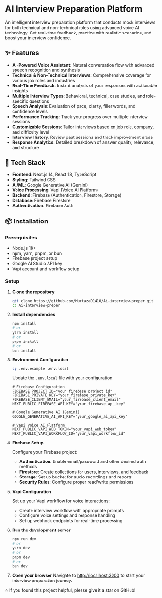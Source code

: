 # AI Interview Preparation Platform

An intelligent interview preparation platform that conducts mock interviews for both technical and non-technical roles using advanced voice AI technology. Get real-time feedback, practice with realistic scenarios, and boost your interview confidence.

## ✨ Features

- **AI-Powered Voice Assistant**: Natural conversation flow with advanced speech recognition and synthesis
- **Technical & Non-Technical Interviews**: Comprehensive coverage for various job roles and industries
- **Real-Time Feedback**: Instant analysis of your responses with actionable insights
- **Multiple Interview Types**: Behavioral, technical, case studies, and role-specific questions
- **Speech Analysis**: Evaluation of pace, clarity, filler words, and confidence levels
- **Performance Tracking**: Track your progress over multiple interview sessions
- **Customizable Sessions**: Tailor interviews based on job role, company, and difficulty level
- **Interview History**: Review past sessions and track improvement areas
- **Response Analytics**: Detailed breakdown of answer quality, relevance, and structure

## 🚀 Tech Stack

- **Frontend**: Next.js 14, React 18, TypeScript
- **Styling**: Tailwind CSS
- **AI/ML**: Google Generative AI (Gemini)
- **Voice Processing**: Vapi (Voice AI Platform)
- **Backend**: Firebase (Authentication, Firestore, Storage)
- **Database**: Firebase Firestore
- **Authentication**: Firebase Auth

## 📦 Installation

### Prerequisites

- Node.js 18+ 
- npm, yarn, pnpm, or bun
- Firebase project setup
- Google AI Studio API key
- Vapi account and workflow setup

### Setup

1. **Clone the repository**
   ```bash
   git clone https://github.com/MurtazaD1410/Ai-interview-preper.git
   cd Ai-interview-preper
   ```

2. **Install dependencies**
   ```bash
   npm install
   # or
   yarn install
   # or
   pnpm install
   # or
   bun install
   ```

3. **Environment Configuration**
   ```bash
   cp .env.example .env.local
   ```
   
   Update the `.env.local` file with your configuration:
   ```env
   # Firebase Configuration
   FIREBASE_PROJECT_ID="your_firebase_project_id"
   FIREBASE_PRIVATE_KEY="your_firebase_private_key"
   FIREBASE_CLIENT_EMAIL="your_firebase_client_email"
   NEXT_PUBLIC_FIREBASE_API_KEY="your_firebase_api_key"
   
   # Google Generative AI (Gemini)
   GOOGLE_GENERATIVE_AI_API_KEY="your_google_ai_api_key"
   
   # Vapi Voice AI Platform
   NEXT_PUBLIC_VAPI_WEB_TOKEN="your_vapi_web_token"
   NEXT_PUBLIC_VAPI_WORKFLOW_ID="your_vapi_workflow_id"
   ```

4. **Firebase Setup**
   
   Configure your Firebase project:
   
   - **Authentication**: Enable email/password and other desired auth methods
   - **Firestore**: Create collections for users, interviews, and feedback
   - **Storage**: Set up bucket for audio recordings and reports
   - **Security Rules**: Configure proper read/write permissions

5. **Vapi Configuration**
   
   Set up your Vapi workflow for voice interactions:
   
   - Create interview workflow with appropriate prompts
   - Configure voice settings and response handling
   - Set up webhook endpoints for real-time processing

6. **Run the development server**
   ```bash
   npm run dev
   # or
   yarn dev
   # or
   pnpm dev
   # or
   bun dev
   ```

7. **Open your browser**
   Navigate to [http://localhost:3000](http://localhost:3000) to start your interview preparation journey.

⭐ If you found this project helpful, please give it a star on GitHub!
